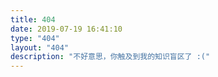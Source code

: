 ```yaml
---
title: 404
date: 2019-07-19 16:41:10
type: "404"
layout: "404"
description: "不好意思，你触及到我的知识盲区了 :("
---
```


